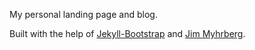 [1]: http://jekyllbootstrap.com/
[2]: jimmeh.me

My personal landing page and blog.

Built with the help of [Jekyll-Bootstrap][1] and [Jim Myhrberg][2].

